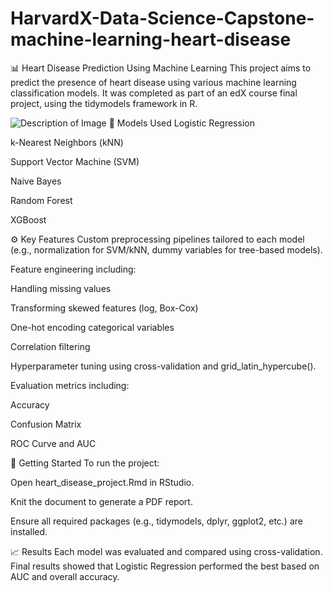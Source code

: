 # HarvardX-Data-Science-Capstone-machine-learning-heart-disease

📊 Heart Disease Prediction Using Machine Learning
This project aims to predict the presence of heart disease using various machine learning classification models. It was completed as part of an edX course final project, using the tidymodels framework in R.

![Description of Image]([path/to/image.jpg](https://github.com/ABUALHUSSEIN/Heart-disease-HarvardX-Data-Science-Capstone-machine-learning/blob/main/Heart_Disease.jpeg))
🧠 Models Used
Logistic Regression

k-Nearest Neighbors (kNN)

Support Vector Machine (SVM)

Naive Bayes

Random Forest

XGBoost

⚙️ Key Features
Custom preprocessing pipelines tailored to each model (e.g., normalization for SVM/kNN, dummy variables for tree-based models).

Feature engineering including:

Handling missing values

Transforming skewed features (log, Box-Cox)

One-hot encoding categorical variables

Correlation filtering

Hyperparameter tuning using cross-validation and grid_latin_hypercube().

Evaluation metrics including:

Accuracy

Confusion Matrix

ROC Curve and AUC

🧪 Getting Started
To run the project:

Open heart_disease_project.Rmd in RStudio.

Knit the document to generate a PDF report.

Ensure all required packages (e.g., tidymodels, dplyr, ggplot2, etc.) are installed.

📈 Results
Each model was evaluated and compared using cross-validation. Final results showed that Logistic Regression performed the best based on AUC and overall accuracy.
